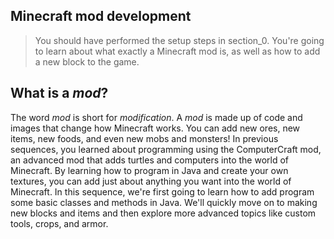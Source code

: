 ## Minecraft mod development
>You should have performed the setup steps in section_0. You're going to learn about what exactly a Minecraft mod is, as well as how to add a new block to the game.

## What is a _mod_?
The word _mod_ is short for _modification_. A _mod_ is made up of code and images that change how Minecraft works. You can add new ores, new items, new foods, and even new mobs and monsters! In previous sequences, you learned about programming using the ComputerCraft mod, an advanced mod that adds turtles and computers into the world of Minecraft. By learning how to program in Java and create your own textures, you can add just about anything you want into the world of Minecraft. In this sequence, we're first going to learn how to add program some basic classes and methods in Java. We'll quickly move on to making new blocks and items and then explore more advanced topics like custom tools, crops, and armor.

